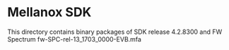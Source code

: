 Mellanox SDK
=============

This directory contains binary packages of SDK release 4.2.8300 and FW Spectrum fw-SPC-rel-13_1703_0000-EVB.mfa
